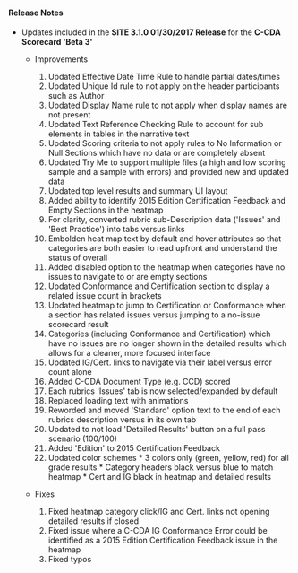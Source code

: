 #### Release Notes

* Updates included in the **SITE 3.1.0 01/30/2017 Release** for the **C-CDA Scorecard 'Beta 3'**

  * Improvements
    1.  Updated Effective Date Time Rule to handle partial dates/times
    2.  Updated Unique Id rule to not apply on the header participants such as Author
    3.  Updated Display Name rule to not apply when display names are not present
    4.  Updated Text Reference Checking Rule to account for sub elements in tables in the narrative text
    5.  Updated Scoring criteria to not apply rules to No Information or Null Sections which have no data or are completely absent
    6.  Updated Try Me to support multiple files (a high and low scoring sample and a sample with errors) and provided new and updated data
    7.  Updated top level results and summary UI layout
    8.  Added ability to identify 2015 Edition Certification Feedback and Empty Sections in the heatmap
    9.  For clarity, converted rubric sub-Description data ('Issues' and 'Best Practice') into tabs versus links
    10.  Embolden heat map text by default and hover attributes so that categories are both easier to read upfront and understand the status of overall
    11.  Added disabled option to the heatmap when categories have no issues to navigate to or are empty sections
    12.  Updated Conformance and Certification section to display a related issue count in brackets
    13.  Updated heatmap to jump to Certification or Conformance when a section has related issues versus jumping to a no-issue scorecard result
    14.  Categories (including Conformance and Certification) which have no issues are no longer shown in the detailed results which allows for a cleaner, more focused interface
    15.  Updated IG/Cert. links to navigate via their label versus error count alone
    16.  Added C-CDA Document Type (e.g. CCD) scored
    17.  Each rubrics 'Issues' tab is now selected/expanded by default
    18.  Replaced loading text with animations
    19.  Reworded and moved 'Standard' option text to the end of each rubrics description versus in its own tab
    20.  Updated to not load 'Detailed Results' button on a full pass scenario (100/100)
    21.  Added 'Edition' to 2015 Certification Feedback
    22.  Updated color schemes
        * 3 colors only (green, yellow, red) for all grade results
        * Category headers black versus blue to match heatmap
        * Cert and IG black in heatmap and detailed results
  
  * Fixes
    1.  Fixed heatmap category click/IG and Cert. links not opening detailed results if closed
    2.  Fixed issue where a C-CDA IG Conformance Error could be identified as a 2015 Edition Certification Feedback issue in the heatmap
    3.  Fixed typos
    
